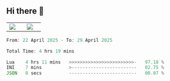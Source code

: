 ## Hi there 👋

<p align="center">
  <table align="center">
  <tr border="none">
  <td width="35%" align="center">
    <img  align="center"  src="http://github-profile-summary-cards.vercel.app/api/cards/stats?username=ricepunk&theme=github_dark" />
  </td>
    
  <td width="65%" align="center">
    <img  align="center"  src="http://github-profile-summary-cards.vercel.app/api/cards/profile-details?username=ricepunk&theme=github_dark" />
  </td>
  </tr>
  </table>
</p>

<!--START_SECTION:waka-->

```typescript
From: 22 April 2025 - To: 29 April 2025

Total Time: 4 hrs 19 mins

Lua    4 hrs 11 mins   >>>>>>>>>>>>>>>>>>>>>>>>-   97.18 %
INI    7 mins          >------------------------   02.75 %
JSON   0 secs          -------------------------   00.07 %
```

<!--END_SECTION:waka-->
